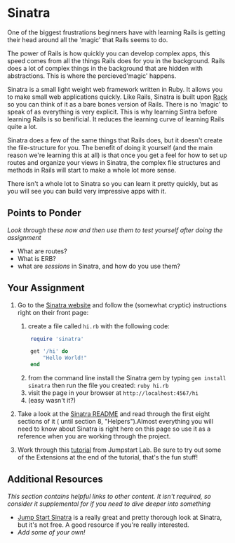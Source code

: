 # Sinatra

<!-- *Estimated Time: no-one knows! -->

One of the biggest frustrations beginners have with learning Rails is getting their head around all the 'magic' that Rails seems to do.

The power of Rails is how quickly you can develop complex apps, this speed comes from all the things Rails does for you in the background. Rails does a lot of complex things in the background that are hidden with abstractions. This is where the percieved'magic' happens.

Sinatra is a small light weight web framework written in Ruby. It allows you to make small web applications quickly. Like Rails, Sinatra is built upon [Rack](http://rack.github.io/) so you can think of it as a bare bones version of Rails. There is no 'magic' to speak of as everything is very explicit. This is why learning Sintra before learning Rails is so benificial. It reduces the learning curve of learning Rails quite a lot.

Sinatra does a few of the same things that Rails does, but it doesn't create the file-structure for you.  The benefit of doing it yourself (and the main reason we're learning this at all) is that once you get a feel for how to set up routes and organize your views in Sinatra, the complex file structures and methods in Rails will start to make a whole lot more sense.

There isn't a whole lot to Sinatra so you can learn it pretty quickly, but as you will see you can build very impressive apps with it.  

## Points to Ponder

*Look through these now and then use them to test yourself after doing the assignment*

* What are routes?
* What is ERB?
* what are _sessions_ in Sinatra, and how do you use them?

## Your Assignment

1. Go to the [Sinatra website](http://www.sinatrarb.com/) and follow the (somewhat cryptic) instructions right on their front page:
	1. create a file called `hi.rb` with the following code:

    ```ruby
        require 'sinatra'

        get '/hi' do
            "Hello World!"
        end
    ```
    2. from the command line install the Sinatra gem by typing `gem install sinatra` then run the file you created: `ruby hi.rb`
    3. visit the page in your browser at `http://localhost:4567/hi`
    4. (easy wasn't it?)
2. Take a look at the [Sinatra README](http://www.sinatrarb.com/intro.html) and read through the first eight sections of it ( until section 8, "Helpers").Almost everything you will need to know about Sinatra is right here on this page so use it as a reference when you are working through the project.
3. Work through this [tutorial](http://tutorials.jumpstartlab.com/projects/web_guesser.html) from Jumpstart Lab. Be sure to try out some of the Extensions at the end of the tutorial, that's the fun stuff!

## Additional Resources

*This section contains helpful links to other content. It isn't required, so consider it supplemental for if you need to dive deeper into something*

* [Jump Start Sinatra](https://www.sitepoint.com/store/jump-start-sinatra/) is a really great and pretty thorough look at Sinatra, but it's not free.  A good resource if you're really interested.
* *Add some of your own!*
